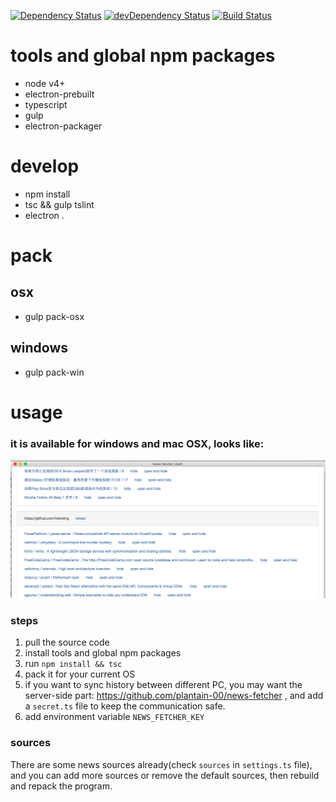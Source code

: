 [![Dependency Status](https://david-dm.org/plantain-00/news-fetcher-client.svg)](https://david-dm.org/plantain-00/news-fetcher-client)
[![devDependency Status](https://david-dm.org/plantain-00/news-fetcher-client/dev-status.svg)](https://david-dm.org/plantain-00/news-fetcher-client#info=devDependencies)
[![Build Status](https://travis-ci.org/plantain-00/news-fetcher-client.svg?branch=master)](https://travis-ci.org/plantain-00/news-fetcher-client)

# tools and global npm packages

- node v4+
- electron-prebuilt
- typescript
- gulp
- electron-packager

# develop

- npm install
- tsc && gulp tslint
- electron .

# pack

## osx

- gulp pack-osx

## windows

- gulp pack-win

# usage

### it is available for windows and mac OSX, looks like:
![](./sample.png)

### steps

1. pull the source code
2. install tools and global npm packages
3. run `npm install && tsc`
4. pack it for your current OS
5. if you want to sync history between different PC, you may want the server-side part: https://github.com/plantain-00/news-fetcher , and add a `secret.ts` file to keep the communication safe.
6. add environment variable `NEWS_FETCHER_KEY`

### sources

There are some news sources already(check `sources` in `settings.ts` file), and you can add more sources or remove the default sources, then rebuild and repack the program.
